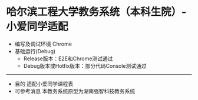 哈尔滨工程大学教务系统（本科生院）-小爱同学适配
=========
* 编写及调试环境
  Chrome
* 基础运行(Debug)
  * Release版本：E2E和Chrome测试通过
  * Debug版本或Hotfix版本：部分代码Console测试通过
---------
* 目的
适配小爱同学课程表  
* 可参考消息
本教务系统原型为湖南强智科技教务系统
